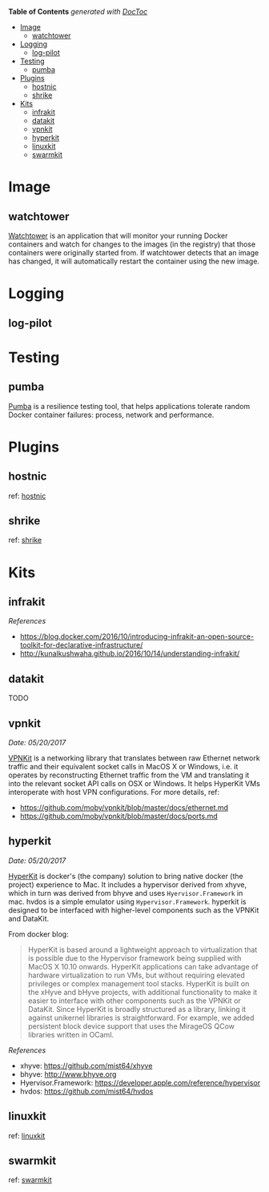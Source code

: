 <!-- START doctoc generated TOC please keep comment here to allow auto update -->
<!-- DON'T EDIT THIS SECTION, INSTEAD RE-RUN doctoc TO UPDATE -->
**Table of Contents**  *generated with [DocToc](https://github.com/thlorenz/doctoc)*

- [Image](#image)
  - [watchtower](#watchtower)
- [Logging](#logging)
  - [log-pilot](#log-pilot)
- [Testing](#testing)
  - [pumba](#pumba)
- [Plugins](#plugins)
  - [hostnic](#hostnic)
  - [shrike](#shrike)
- [Kits](#kits)
  - [infrakit](#infrakit)
  - [datakit](#datakit)
  - [vpnkit](#vpnkit)
  - [hyperkit](#hyperkit)
  - [linuxkit](#linuxkit)
  - [swarmkit](#swarmkit)

<!-- END doctoc generated TOC please keep comment here to allow auto update -->

# Image

## watchtower

[Watchtower](https://github.com/v2tec/watchtower) is an application that will monitor your running
Docker containers and watch for changes to the images (in the registry) that those containers were
originally started from. If watchtower detects that an image has changed, it will automatically
restart the container using the new image.

# Logging

## log-pilot

# Testing

## pumba

[Pumba](https://github.com/gaia-adm/pumba) is a resilience testing tool, that helps applications
tolerate random Docker container failures: process, network and performance.

# Plugins

## hostnic

ref: [hostnic](./hostnic.md)

## shrike

ref: [shrike](./shrike.md)

# Kits

## infrakit

*References*

- https://blog.docker.com/2016/10/introducing-infrakit-an-open-source-toolkit-for-declarative-infrastructure/
- http://kunalkushwaha.github.io/2016/10/14/understanding-infrakit/

## datakit

TODO

## vpnkit

*Date: 05/20/2017*

[VPNKit](https://github.com/moby/vpnkit) is a networking library that translates between raw Ethernet
network traffic and their equivalent socket calls in MacOS X or Windows, i.e. it operates by
reconstructing Ethernet traffic from the VM and translating it into the relevant socket API calls on
OSX or Windows. It helps HyperKit VMs interoperate with host VPN configurations. For more details, ref:
- https://github.com/moby/vpnkit/blob/master/docs/ethernet.md
- https://github.com/moby/vpnkit/blob/master/docs/ports.md

## hyperkit

*Date: 05/20/2017*

[HyperKit](https://github.com/moby/hyperkit) is docker's (the company) solution to bring native docker
(the project) experience to Mac. It includes a hypervisor derived from xhyve, which in turn was derived
from bhyve and uses `Hyervisor.Framework` in mac. hvdos is a simple emulator using `Hypervisor.Framework`.
hyperkit is designed to be interfaced with higher-level components such as the VPNKit and DataKit.

From docker blog:

> HyperKit is based around a lightweight approach to virtualization that is possible due to the
> Hypervisor framework being supplied with MacOS X 10.10 onwards. HyperKit applications can take
> advantage of hardware virtualization to run VMs, but without requiring elevated privileges or
> complex management tool stacks. HyperKit is built on the xHyve and bHyve projects, with additional
> functionality to make it easier to interface with other components such as the VPNKit or DataKit.
> Since HyperKit is broadly structured as a library, linking it against unikernel libraries is
> straightforward. For example, we added persistent block device support that uses the MirageOS QCow
> libraries written in OCaml.

*References*

- xhyve: https://github.com/mist64/xhyve
- bhyve: http://www.bhyve.org
- Hyervisor.Framework: https://developer.apple.com/reference/hypervisor
- hvdos: https://github.com/mist64/hvdos

## linuxkit

ref: [linuxkit](./linuxkit.md)

## swarmkit

ref: [swarmkit](./swarmkit.md)
